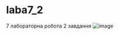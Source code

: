 # laba7_2
7 лабораторна робота 2 завдання
![image](https://github.com/DimaLink423/laba7_2/assets/148385178/e57e1516-6753-4a84-b62c-d0df1f069fd8)
